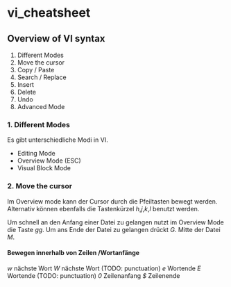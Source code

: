 # vi_cheatsheet

## Overview of VI syntax
1. Different Modes
2. Move the cursor
3. Copy / Paste
4. Search / Replace
5. Insert
6. Delete
7. Undo
8. Advanced Mode

### 1. Different Modes

Es gibt unterschiedliche Modi in VI.
* Editing Mode 
* Overview Mode (ESC)
* Visual Block Mode

### 2. Move the cursor

Im Overview mode kann der Cursor durch die Pfeiltasten bewegt werden. Alternativ können ebenfalls die Tastenkürzel 
*h*,*j*,*k*,*l* benutzt werden.

Um schnell an den Anfang einer Datei zu gelangen nutzt im Overview Mode die Taste *gg*.
Um ans Ende der Datei zu gelangen drückt *G*.
Mitte der Datei *M*.

#### Bewegen innerhalb von Zeilen /Wortanfänge
*w* nächste Wort
*W* nächste Wort (TODO: punctuation)
*e* Wortende
*E* Wortende (TODO: punctuation)
*0* Zeilenanfang
*$* Zeilenende


